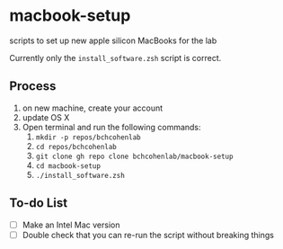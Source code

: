 # macbook-setup
scripts to set up new apple silicon MacBooks for the lab

Currently only the `install_software.zsh` script is correct.

## Process
1. on new machine, create your account
2. update OS X
3. Open terminal and run the following commands:
    1. `mkdir -p repos/bchcohenlab`
    2. `cd repos/bchcohenlab`
    3. `git clone gh repo clone bchcohenlab/macbook-setup`
    4. `cd macbook-setup`
    5. `./install_software.zsh`



## To-do List
- [ ] Make an Intel Mac version
- [ ] Double check that you can re-run the script without breaking things
